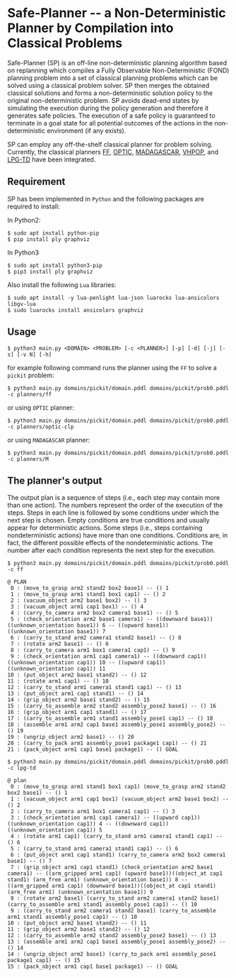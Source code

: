 # Safe-Planner -- a Non-Deterministic Planner by Compilation into Classical Problems

Safe-Planner (SP) is an off-line non-deterministic planning algorithm based on replanning which compiles a Fully Observable Non-Deterministic (FOND) planning problem into a set of classical planning problems which can be solved using a classical problem solver. SP then merges the obtained classical solutions and forms a non-deterministic solution policy to the original non-deterministic problem. SP avoids dead-end states by simulating the execution during the policy generation and therefore it generates safe policies. The execution of a safe policy is guaranteed to terminate in a goal state for all potential outcomes of the actions in the non-deterministic environment (if any exists).

SP can employ any off-the-shelf classical planner for problem solving. Currently, the classical planners [FF], [OPTIC], [MADAGASCAR], [VHPOP], and [LPG-TD] have been integrated.

[FF]: https://fai.cs.uni-saarland.de/hoffmann/ff.html
[OPTIC]: https://nms.kcl.ac.uk/planning/software/optic.html
[MADAGASCAR]: https://users.aalto.fi/~rintanj1/jussi/satplan.html
[VHPOP]: http://www.tempastic.org/vhpop/
[LPG-TD]: https://lpg.unibs.it/lpg/


## Requirement

SP has been implemented in `Python` and the following packages are required to install: 

In Python2:
```
$ sudo apt install python-pip
$ pip install ply graphviz
```

In Python3
```
$ sudo apt install python3-pip
$ pip3 install ply graphviz
```

Also install the following `Lua` libraries:
```
$ sudo apt install -y lua-penlight lua-json luarocks lua-ansicolors libgv-lua
$ sudo luarocks install ansicolors graphviz
```

## Usage

```
$ python3 main.py <DOMAIN> <PROBLEM> [-c <PLANNER>] [-p] [-d] [-j] [-s] [-v N] [-h]
```

for example following command runs the planner using the `FF` to solve a `pickit` problem:

```
$ python3 main.py domains/pickit/domain.pddl domains/pickit/prob0.pddl -c planners/ff
```

or using `OPTIC` planner:

```
$ python3 main.py domains/pickit/domain.pddl domains/pickit/prob0.pddl -c planners/optic-clp
```

or using `MADAGASCAR` planner:

```
$ python3 main.py domains/pickit/domain.pddl domains/pickit/prob0.pddl -c planners/M
```


## The planner's output

The output plan is a sequence of steps (i.e., each step may contain more than one action). The numbers represent the order of the execution of the steps. Steps in each line is followed by some conditions under which the next step is chosen. Empty conditions are true conditions and usually appear for deterministic actions. Some steps (i.e., steps containing nondeterministic actions) have more than one conditions. Conditions are, in fact, the different possible effects of the nondeterministic actions. The number after each condition represents the next step for the execution.


```
$ python3 main.py domains/pickit/domain.pddl domains/pickit/prob0.pddl -c ff

@ PLAN
 0 : (move_to_grasp arm2 stand2 box2 base1) -- () 1
 1 : (move_to_grasp arm1 stand1 box1 cap1) -- () 2
 2 : (vacuum_object arm2 base1 box2) -- () 3
 3 : (vacuum_object arm1 cap1 box1) -- () 4
 4 : (carry_to_camera arm2 box2 camera1 base1) -- () 5
 5 : (check_orientation arm2 base1 camera1) -- ((downward base1))((unknown_orientation base1)) 6 -- ((upward base1))((unknown_orientation base1)) 7
 6 : (carry_to_stand arm2 camera1 stand2 base1) -- () 8
 7 : (rotate arm2 base1) -- () 6
 8 : (carry_to_camera arm1 box1 camera1 cap1) -- () 9
 9 : (check_orientation arm1 cap1 camera1) -- ((downward cap1))((unknown_orientation cap1)) 10 -- ((upward cap1))((unknown_orientation cap1)) 11
10 : (put_object arm2 base1 stand2) -- () 12
11 : (rotate arm1 cap1) -- () 10
12 : (carry_to_stand arm1 camera1 stand1 cap1) -- () 13
13 : (put_object arm1 cap1 stand1) -- () 14
14 : (grip_object arm2 base1 stand2) -- () 15
15 : (carry_to_assemble arm2 stand2 assembly_pose2 base1) -- () 16
16 : (grip_object arm1 cap1 stand1) -- () 17
17 : (carry_to_assemble arm1 stand1 assembly_pose1 cap1) -- () 18
18 : (assemble arm1 arm2 cap1 base1 assembly_pose1 assembly_pose2) -- () 19
19 : (ungrip_object arm2 base1) -- () 20
20 : (carry_to_pack arm1 assembly_pose1 package1 cap1) -- () 21
21 : (pack_object arm1 cap1 base1 package1) -- () GOAL
```




```
$ python3 main.py domains/pickit/domain.pddl domains/pickit/prob0.pddl -c lpg-td

@ plan
 0 : (move_to_grasp arm1 stand1 box1 cap1) (move_to_grasp arm2 stand2 box2 base1) -- () 1
 1 : (vacuum_object arm1 cap1 box1) (vacuum_object arm2 base1 box2) -- () 2
 2 : (carry_to_camera arm1 box1 camera1 cap1) -- () 3
 3 : (check_orientation arm1 cap1 camera1) -- ((upward cap1))((unknown_orientation cap1)) 4 -- ((downward cap1))((unknown_orientation cap1)) 5
 4 : (rotate arm1 cap1) (carry_to_stand arm1 camera1 stand1 cap1) -- () 6
 5 : (carry_to_stand arm1 camera1 stand1 cap1) -- () 6
 6 : (put_object arm1 cap1 stand1) (carry_to_camera arm2 box2 camera1 base1) -- () 7
 7 : (grip_object arm1 cap1 stand1) (check_orientation arm2 base1 camera1) -- ((arm_gripped arm1 cap1) (upward base1))((object_at cap1 stand1) (arm_free arm1) (unknown_orientation base1)) 8 -- ((arm_gripped arm1 cap1) (downward base1))((object_at cap1 stand1) (arm_free arm1) (unknown_orientation base1)) 9
 8 : (rotate arm2 base1) (carry_to_stand arm2 camera1 stand2 base1) (carry_to_assemble arm1 stand1 assembly_pose1 cap1) -- () 10
 9 : (carry_to_stand arm2 camera1 stand2 base1) (carry_to_assemble arm1 stand1 assembly_pose1 cap1) -- () 10
10 : (put_object arm2 base1 stand2) -- () 11
11 : (grip_object arm2 base1 stand2) -- () 12
12 : (carry_to_assemble arm2 stand2 assembly_pose2 base1) -- () 13
13 : (assemble arm1 arm2 cap1 base1 assembly_pose1 assembly_pose2) -- () 14
14 : (ungrip_object arm2 base1) (carry_to_pack arm1 assembly_pose1 package1 cap1) -- () 15
15 : (pack_object arm1 cap1 base1 package1) -- () GOAL
```
